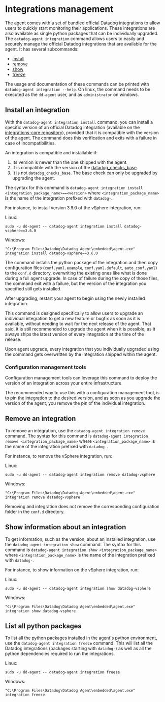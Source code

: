 # Integrations management

The agent comes with a set of bundled official Datadog integrations to allow users to quickly start monitoring their applications.
These integrations are also available as single python packages that can be individually upgraded.
The `datadog-agent integration` command allows users to easily and securely manage the official Datadog integrations that are available for the agent.
It has several subcommands:
 - [install](#install-an-integration)
 - [remove](#remove-an-integration)
 - [show](#show-information-about-an-integration)
 - [freeze](#list-all-python-packages)

The usage and documentation of these commands can be printed with `datadog-agent integration --help`.
On linux, the command needs to be executed as the `dd-agent` user, and as `administrator` on windows.

## Install an integration

With the `datadog-agent integration install` command, you can install a specific version of an official Datadog integration (available on the [integrations-core repository][1]), provided that it is compatible with the version of the agent. The command does this verification and exits with a failure in case of incompatibilities.

An integration is compatible and installable if:
 1. Its version is newer than the one shipped with the agent.
 1. It is compatible with the version of the [datadog_checks_base][2].
 1. It is not `datadog_checks_base`. The base check can only be upgraded by upgrading the agent.

The syntax for this command is `datadog-agent integration install <integration_package_name>==<version>` where `<integration_package_name>` is the name of the integration prefixed with `datadog-`.

For instance, to install version 3.6.0 of the vSphere integration, run:

Linux:
```
sudo -u dd-agent -- datadog-agent integration install datadog-vsphere==3.6.0
```
Windows:
```
"C:\Program Files\Datadog\Datadog Agent\embedded\agent.exe" integration install datadog-vsphere==3.6.0
```

The command installs the python package of the integration and then copy configuration files (`conf.yaml.example`, `conf.yaml.default`, `auto_conf.yaml`) to the `conf.d` directory, overwriting the existing ones like what is done during a full agent upgrade.
In case of failure during the copy of those files, the command exit with a failure, but the version of the integration you specified still gets installed.

After upgrading, restart your agent to begin using the newly installed integration.

This command is designed specifically to allow users to upgrade an individual integration to get a new feature or bugfix as soon as it is available, without needing to wait for the next release of the agent.
That said, it is still recommended to upgrade the agent when it is possible, as it always ships the latest version of every integration at the time of the release.

Upon agent upgrade, every integration that you individually upgraded using the command gets overwritten by the integration shipped within the agent.

### Configuration management tools

Configuration management tools can leverage this command to deploy the version of an integration across your entire infrastructure.

The recommended way to use this with a configuration management tool, is to pin the integration to the desired version, and as soon as you upgrade the version of the agent, you remove the pin of the individual integration.


## Remove an integration

To remove an integration, use the `datadog-agent integration remove` command.
The syntax for this command is `datadog-agent integration remove <integration_package_name>` where `<integration_package_name>` is the name of the integration prefixed with `datadog-`.

For instance, to remove the vSphere integration, run:

Linux:
```
sudo -u dd-agent -- datadog-agent integration remove datadog-vsphere
```
Windows:
```
"C:\Program Files\Datadog\Datadog Agent\embedded\agent.exe" integration remove datadog-vsphere
```

Removing and integration does not remove the corresponding configuration folder in the `conf.d` directory.

## Show information about an integration

To get information, such as the version, about an installed integration, use the `datadog-agent integration show` command.
The syntax for this command is `datadog-agent integration show <integration_package_name>` where `<integration_package_name>` is the name of the integration prefixed with `datadog-`.

For instance, to show information on the vSphere integration, run:

Linux:
```
sudo -u dd-agent -- datadog-agent integration show datadog-vsphere
```
Windows:
```
"C:\Program Files\Datadog\Datadog Agent\embedded\agent.exe" integration show datadog-vsphere
```

## List all python packages

To list all the python packages installed in the agent's python environment, use the `datadog-agent integration freeze` command.
This will list all the Datadog integrations (packages starting with `datadog-`) as well as all the python dependencies required to run the integrations.

Linux:
```
sudo -u dd-agent -- datadog-agent integration freeze
```
Windows:
```
"C:\Program Files\Datadog\Datadog Agent\embedded\agent.exe" integration freeze
```



[1]: https://github.com/DataDog/integrations-core
[2]: https://github.com/DataDog/integrations-core/tree/master/datadog_checks_base
